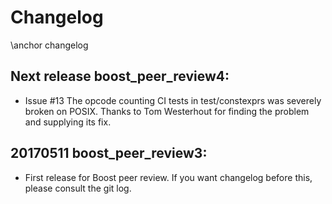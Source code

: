 # Changelog
\anchor changelog

## Next release boost_peer_review4:
- Issue #13 The opcode counting CI tests in test/constexprs was severely broken on POSIX.
Thanks to Tom Westerhout for finding the problem and supplying its fix.


## 20170511 boost_peer_review3:
- First release for Boost peer review. If you want changelog before this, please consult the git log.
